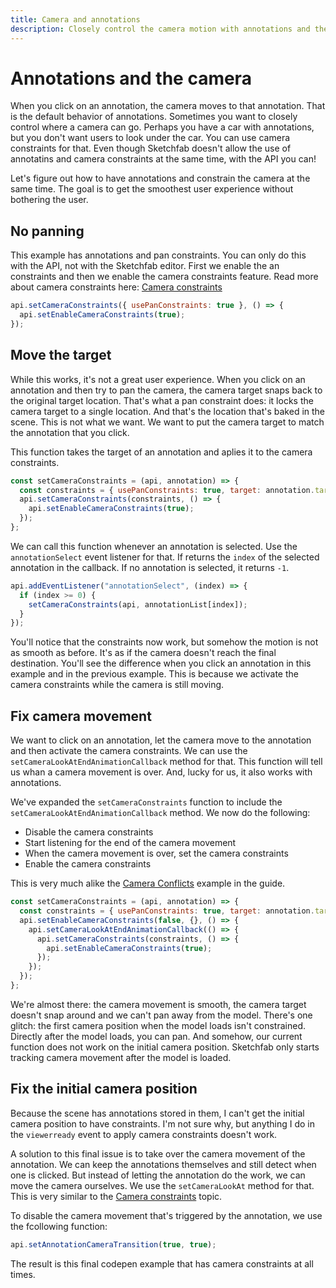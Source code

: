 ```yaml
---
title: Camera and annotations
description: Closely control the camera motion with annotations and the Sketchfab API
---
```


<script setup>
import CodePenEmbed from '../../components/CodePenEmbed.vue'
</script>

# Annotations and the camera

When you click on an annotation, the camera moves to that annotation. That is the default behavior of annotations. Sometimes you want to closely control where a camera can go. Perhaps you have a car with annotations, but you don't want users to look under the car. You can use camera constraints for that. Even though Sketchfab doesn't allow the use of annotatins and camera constraints at the same time, with the API you can!

Let's figure out how to have annotations and constrain the camera at the same time. The goal is to get the smoothest user experience without bothering the user.

## No panning

<CodePenEmbed id="BavMeBw/f238a7f77053cafbb27e2c2ae8d5a32f" tab="result" />

This example has annotations and pan constraints. You can only do this with the API, not with the Sketchfab editor. First we enable the an constraints and then we enable the camera constraints feature. Read more about camera constraints here: [Camera constraints](../guide/camera/camera-constraints.html)

```js
api.setCameraConstraints({ usePanConstraints: true }, () => {
  api.setEnableCameraConstraints(true);
});
```

## Move the target

While this works, it's not a great user experience. When you click on an annotation and then try to pan the camera, the camera target snaps back to the original target location. That's what a pan constraint does: it locks the camera target to a single location. And that's the location that's baked in the scene. This is not what we want. We want to put the camera target to match the annotation that you click.

<CodePenEmbed id="YzdBbNN/a106d99c60519a58c2bd51495d33ce51" tab="result" />

This function takes the target of an annotation and aplies it to the camera constraints.

```js
const setCameraConstraints = (api, annotation) => {
  const constraints = { usePanConstraints: true, target: annotation.target };
  api.setCameraConstraints(constraints, () => {
    api.setEnableCameraConstraints(true);
  });
};
```

We can call this function whenever an annotation is selected. Use the `annotationSelect` event listener for that. If returns the `index` of the selected annotation in the callback. If no annotation is selected, it returns `-1`.

```js
api.addEventListener("annotationSelect", (index) => {
  if (index >= 0) {
    setCameraConstraints(api, annotationList[index]);
  }
});
```

You'll notice that the constraints now work, but somehow the motion is not as smooth as before. It's as if the camera doesn't reach the final destination. You'll see the difference when you click an annotation in this example and in the previous example. This is because we activate the camera constraints while the camera is still moving.

## Fix camera movement

We want to click on an annotation, let the camera move to the annotation and then activate the camera constraints. We can use the `setCameraLookAtEndAnimationCallback` method for that. This function will tell us whan a camera movement is over. And, lucky for us, it also works with annotations.

<CodePenEmbed id="mdavYqB/b53d5a0a4e207b6f8bb84fd3d1b4340b" tab="result" />

We've expanded the `setCameraConstraints` function to include the `setCameraLookAtEndAnimationCallback` method. We now do the following:

- Disable the camera constraints
- Start listening for the end of the camera movement
- When the camera movement is over, set the camera constraints
- Enable the camera constraints

This is very much alike the [Camera Conflicts](guide/camera/camera-constraints.html#camera-conflicts) example in the guide.

```js
const setCameraConstraints = (api, annotation) => {
  const constraints = { usePanConstraints: true, target: annotation.target };
  api.setEnableCameraConstraints(false, {}, () => {
    api.setCameraLookAtEndAnimationCallback(() => {
      api.setCameraConstraints(constraints, () => {
        api.setEnableCameraConstraints(true);
      });
    });
  });
};
```

We're almost there: the camera movement is smooth, the camera target doesn't snap around and we can't pan away from the model. There's one glitch: the first camera position when the model loads isn't constrained. Directly after the model loads, you can pan. And somehow, our current function does not work on the initial camera position. Sketchfab only starts tracking camera movement after the model is loaded.

## Fix the initial camera position

Because the scene has annotations stored in them, I can't get the initial camera position to have constraints. I'm not sure why, but anything I do in the `viewerready` event to apply camera constraints doesn't work.

A solution to this final issue is to take over the camera movement of the annotation. We can keep the annotations themselves and still detect when one is clicked. But instead of letting the annotation do the work, we can move the camera ourselves. We use the `setCameraLookAt` method for that. This is very similar to the [Camera constraints](../guide/camera/camera-constraints.html) topic.

To disable the camera movement that's triggered by the annotation, we use the fcollowing function:

```js
api.setAnnotationCameraTransition(true, true);
```

The result is this final codepen example that has camera constraints at all times.

<CodePenEmbed id="RwEOGpm/7f2332359fdc5ecb2f28c99cd92baa30" tab="result" />
